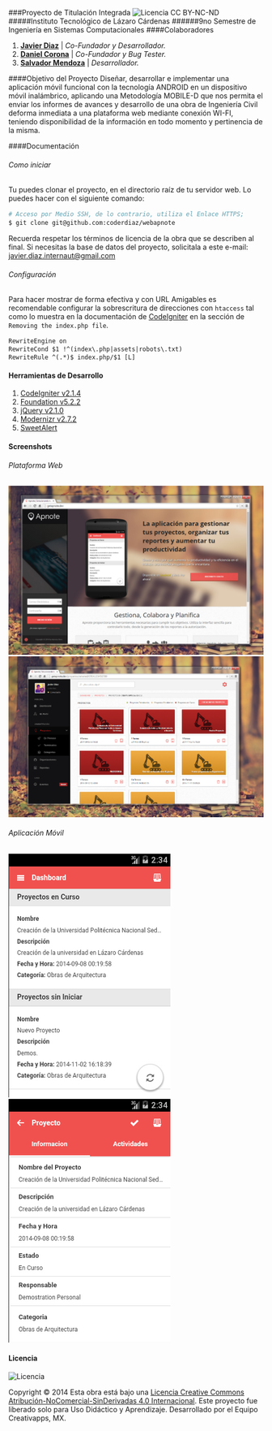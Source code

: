 ###Proyecto de Titulación Integrada
![Licencia CC BY-NC-ND](http://i.creativecommons.org/l/by-nc-nd/4.0/80x15.png)
#####Instituto Tecnológico de Lázaro Cárdenas
######9no Semestre de Ingeniería en Sistemas Computacionales
####Colaboradores

1. **[Javier Diaz](http://github.com/coderdiaz)** | *Co-Fundador y Desarrollador.*
2. **[Daniel Corona](http://github.com/danycor)** | *Co-Fundador y Bug Tester.*
3. **[Salvador Mendoza](http://github.com/simiographics)** | *Desarrollador.*

####Objetivo del Proyecto
Diseñar, desarrollar e implementar una aplicación móvil funcional con la tecnología ANDROID en un dispositivo móvil inalámbrico, aplicando una Metodología MOBILE-D que nos permita el enviar los informes de avances y desarrollo de una obra de Ingeniería Civil deforma inmediata a una plataforma web mediante conexión WI-FI, teniendo disponibilidad de la información en todo momento y pertinencia de la misma.

####Documentación

###### Como iniciar
Tu puedes clonar el proyecto, en el directorio raíz de tu servidor web. Lo puedes hacer con el siguiente comando: 
```bash
# Acceso por Medio SSH, de lo contrario, utiliza el Enlace HTTPS;
$ git clone git@github.com:coderdiaz/webapnote
```
Recuerda respetar los términos de licencia de la obra que se describen al final. Si necesitas la base de datos del proyecto, solicitala a este e-mail: [javier.diaz.internaut@gmail.com](mailto:javier.diaz.internaut@gmail.com)

###### Configuración
Para hacer mostrar de forma efectiva y con URL Amigables es recomendable configurar la sobrescritura de direcciones con `htaccess` tal como lo muestra en la documentación de [CodeIgniter](https://ellislab.com/codeigniter/user-guide/general/urls.html) en la sección de `Removing the index.php file`.
```
RewriteEngine on
RewriteCond $1 !^(index\.php|assets|robots\.txt)
RewriteRule ^(.*)$ index.php/$1 [L]
```

#### Herramientas de Desarrollo
1. [CodeIgniter v2.1.4](http://github.com/EllisLab/CodeIgniter)
2. [Foundation v5.2.2](http://github.com/zurb/foundation)
3. [jQuery v2.1.0](http://jquery.com)
4. [Modernizr v2.7.2](http://modernizr.com)
5. [SweetAlert](http://tristanedwards.me/sweetalert)

#### Screenshots

###### Plataforma Web
![image](screenshots/APNOTEWEB191120142.jpg)
![image](screenshots/APNOTEWEB19112014.jpg)

###### Aplicación Móvil
![image](assets/img/mobile/mobile3.jpg) 
![image](assets/img/mobile/mobile4.jpg) 

#### Licencia
![Licencia](http://i.creativecommons.org/l/by-nc-nd/4.0/88x31.png)

Copyright &copy; 2014 
Esta obra está bajo una [Licencia Creative Commons Atribución-NoComercial-SinDerivadas 4.0 Internacional](http://creativecommons.org/licenses/by-nc-nd/4.0/). Este proyecto fue liberado solo para Uso Didáctico y Aprendizaje. Desarrollado por el Equipo Creativapps, MX.
